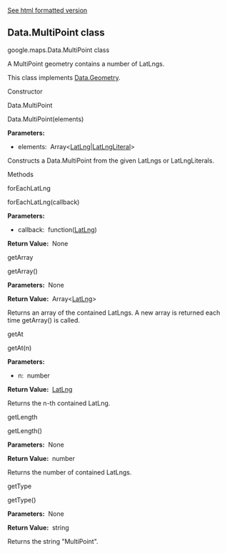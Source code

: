 [See html formatted version](https://huasofoundries.github.io/google-maps-documentation/Data.MultiPoint.html)


Data.MultiPoint class
---------------------

google.maps.Data.MultiPoint class

A MultiPoint geometry contains a number of LatLngs.

This class implements [Data.Geometry](https://github.com/amenadiel/google-maps-documentation/blob/master/docs/Data.Geometry.md).

Constructor

Data.MultiPoint

Data.MultiPoint(elements)

**Parameters:** 

*   elements:  Array<[LatLng](https://github.com/amenadiel/google-maps-documentation/blob/master/docs/LatLng.md)|[LatLngLiteral](https://github.com/amenadiel/google-maps-documentation/blob/master/docs/LatLngLiteral.md)\>

Constructs a Data.MultiPoint from the given LatLngs or LatLngLiterals.

Methods

forEachLatLng

forEachLatLng(callback)

**Parameters:** 

*   callback:  function([LatLng](https://github.com/amenadiel/google-maps-documentation/blob/master/docs/LatLng.md))

**Return Value:**  None

getArray

getArray()

**Parameters:**  None

**Return Value:**  Array<[LatLng](https://github.com/amenadiel/google-maps-documentation/blob/master/docs/LatLng.md)\>

Returns an array of the contained LatLngs. A new array is returned each time getArray() is called.

getAt

getAt(n)

**Parameters:** 

*   n:  number

**Return Value:**  [LatLng](https://github.com/amenadiel/google-maps-documentation/blob/master/docs/LatLng.md)

Returns the n\-th contained LatLng.

getLength

getLength()

**Parameters:**  None

**Return Value:**  number

Returns the number of contained LatLngs.

getType

getType()

**Parameters:**  None

**Return Value:**  string

Returns the string "MultiPoint".